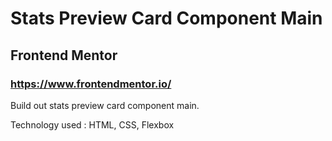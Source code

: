 # Stats Preview Card Component Main

## Frontend Mentor

### https://www.frontendmentor.io/

Build out stats preview card component main.

Technology used : HTML, CSS, Flexbox
